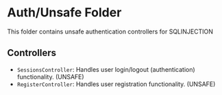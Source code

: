 # Auth/Unsafe Folder

This folder contains unsafe authentication controllers for SQLINJECTION

## Controllers

- `SessionsController`: Handles user login/logout (authentication) functionality. (UNSAFE)
- `RegisterController`: Handles user registration functionality. (UNSAFE)
